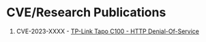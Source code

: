 # CVE/Research Publications
1. CVE-2023-XXXX - [TP-Link Tapo C100 - HTTP Denial-Of-Service](https://github.com/zn9988/publications/tree/main/1.TP-Link%20Tapo%20C100%20-%20HTTP%20Denial-Of-Service)

